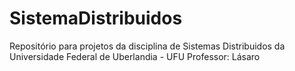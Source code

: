 # SistemaDistribuidos
Repositório para projetos da disciplina de Sistemas Distribuidos da Universidade Federal de Uberlandia - UFU
Professor: Lásaro 
